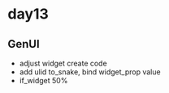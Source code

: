 # day13

## GenUI

- adjust widget create code
- add ulid to_snake, bind widget_prop value
- if_widget 50%